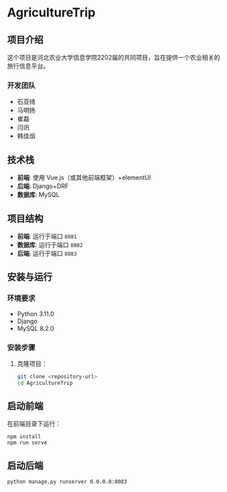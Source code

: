 # AgricultureTrip

## 项目介绍

这个项目是河北农业大学信息学院2202届的共同项目，旨在提供一个农业相关的旅行信息平台。

### 开发团队

- 石亚绮
- 马明扬
- 崔磊
- 闫讯
- 韩佳烜

## 技术栈

- **前端**: 使用 Vue.js（或其他前端框架）+elementUI
- **后端**: Django+DRF
- **数据库**: MySQL

## 项目结构

- **前端**: 运行于端口 `8081`
- **数据库**: 运行于端口 `8082`
- **后端**: 运行于端口 `8083`

## 安装与运行

### 环境要求

- Python 3.11.0
- Django 
- MySQL 8.2.0

### 安装步骤

1. 克隆项目：
   ```bash
   git clone <repository-url>
   cd AgricultureTrip

## 启动前端

在前端目录下运行：

```vue
npm install
npm run serve
```

## 启动后端

```
python manage.py runserver 0.0.0.0:8083
```

